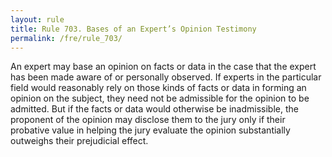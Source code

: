 ```yaml
---
layout: rule
title: Rule 703. Bases of an Expert’s Opinion Testimony
permalink: /fre/rule_703/
---
```


An expert may base an opinion on facts or data in the case that the expert has been made aware of or personally observed. If experts in the particular field would reasonably rely on those kinds of facts or data in forming an opinion on the subject, they need not be admissible for the opinion to be admitted. But if the facts or data would otherwise be inadmissible, the proponent of the opinion may disclose them to the jury only if their probative value in helping the jury evaluate the opinion substantially outweighs their prejudicial effect.

